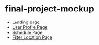 
# final-project-mockup
 * [Landing page](#landing)
 * [User Profile Page](#profile) 
 * [Schedule Page](#location)
 * [Filter Location Page](#filter)


